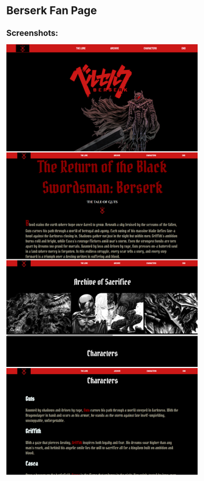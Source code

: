 # Berserk Fan Page

## Screenshots:

![alt text](image.png)
![alt text](image-1.png)
![alt text](image-2.png)
![alt text](image-3.png)